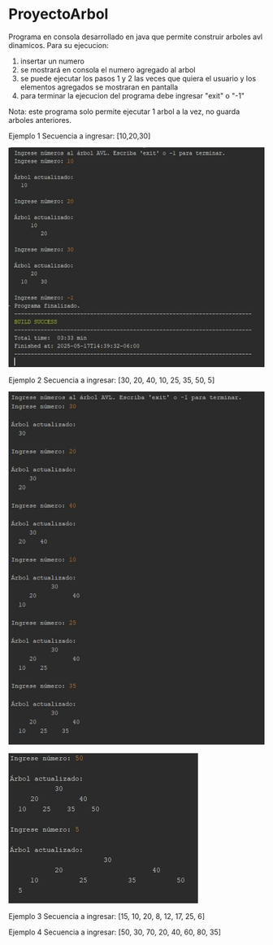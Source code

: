 # ProyectoArbol
Programa en consola desarrollado en java que permite construir arboles avl dinamicos.
Para su ejecucion:
1.  insertar un numero
2.  se mostrará en consola el numero agregado al arbol
3.  se puede ejecutar los pasos 1 y 2 las veces que quiera el usuario y los elementos agregados se mostraran en pantalla 
4.  para terminar la ejecucion del programa debe ingresar "exit" o "-1"

Nota: este programa solo permite ejecutar 1 arbol a la vez, no guarda arboles anteriores.

Ejemplo 1
Secuencia a ingresar: [10,20,30]

![](https://github.com/abner-nj/ProyectoArbol/blob/main/E1.JPG)

Ejemplo 2
Secuencia a ingresar: [30, 20, 40, 10, 25, 35, 50, 5]


![](https://github.com/abner-nj/ProyectoArbol/blob/main/e2.1.JPG)


![](https://github.com/abner-nj/ProyectoArbol/blob/main/e2.2.JPG)

Ejemplo 3
Secuencia a ingresar: [15, 10, 20, 8, 12, 17, 25, 6]

Ejemplo 4
Secuencia a ingresar: [50, 30, 70, 20, 40, 60, 80, 35]
